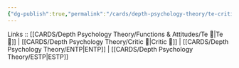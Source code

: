 ```yaml
---
{"dg-publish":true,"permalink":"/cards/depth-psychology-theory/te-critic/","noteIcon":"","created":"2023-01-05T12:04:45.814+01:00","updated":"2023-04-18T12:33:36.784+02:00"}
---
```


Links :: [[CARDS/Depth Psychology Theory/Functions & Attitudes/Te 🏹\|Te 🏹]] | [[CARDS/Depth Psychology Theory/Critic 🤔\|Critic 🤔]] | [[CARDS/Depth Psychology Theory/ENTP\|ENTP]] | [[CARDS/Depth Psychology Theory/ESTP\|ESTP]]
